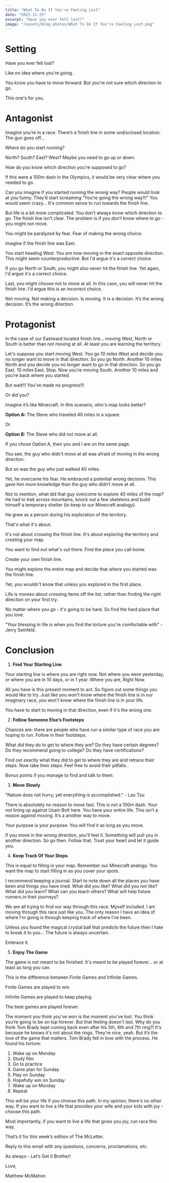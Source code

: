 ```yaml
---
title: "What To Do If You're Feeling Lost"
date: "2023-11-25"
excerpt: "Have you ever felt lost?"
image: "/assets/blog photos/What To Do If You're Feeling Lost.png"
---
```


# Setting
Have you ever felt lost?

Like no idea where you're going.

You know you have to move forward. But you’re not sure which direction to go.

This one's for you.

# Antagonist
Imagine you’re in a race. There’s a finish line in some undisclosed location. The gun goes off...

Where do you start running?

North? South? East? West? Maybe you need to go up or down.

How do you know which direction you're supposed to go?

If this were a 100m dash in the Olympics, it would be very clear where you needed to go.

Can you imagine if you started running the wrong way? People would look at you funny. They’d start screaming “You’re going the wrong way!!!” You would seem crazy… It's common sense to run towards the finish line.

But life is a bit more complicated. You don’t always know which direction to go. The finish line isn't clear. The problem is if you don’t know where to go - you might not move.

You might be paralyzed by fear. Fear of making the wrong choice.

Imagine if the finish line was East.

You start heading West. You are now moving in the exact opposite direction. This might seem counterproductive. But I'd argue it's a correct choice.

If you go North or South, you might also never hit the finish line. Yet again, I'd argue it's a correct choice.

Last, you might choose not to move at all. In this case, you will never hit the finish line. I'd argue this is an incorrect choice.

Not moving. Not making a decision. Is moving. It is a decision. It’s the wrong decision. It’s the wrong direction.

# Protagonist
In the case of our Eastward located finish line… moving West, North or South is better than not moving at all. At least you are learning the territory.

Let's suppose you start moving West. You go 10 miles West and decide you no longer want to move in that direction. So you go North. Another 10 miles North and you decide you no longer want to go in that direction. So you go East. 10 miles East. Stop. Now you’re moving South. Another 10 miles and you’re back where you started.

But wait!!! You’ve made no progress!!!

Or did you?

Imagine it’s like Minecraft. In this scenario, who's map looks better?

**Option A:** The Steve who traveled 40 miles in a square.

Or

**Option B:** The Steve who did not move at all.

If you chose Option A, then you and I are on the same page.

You see, the guy who didn't move at all was afraid of moving in the wrong direction.

But so was the guy who just walked 40 miles.

Yet, he overcame his fear. He embraced a potential wrong decision. This gave him more knowledge than the guy who didn’t move at all.

Not to mention, what did that guy overcome to explore 40 miles of the map? He had to trek across mountains, knock out a few skeletons and build himself a temporary shelter (to keep to our Minecraft analogy).

He grew as a person during his exploration of the territory.

That's what it's about.

It's not about crossing the finish line. It's about exploring the territory and creating your map.

You want to find out what's out there. Find the place you call home.

Create your own finish line.

You might explore the entire map and decide that where you started was the finish line.

Yet, you wouldn't know that unless you explored in the first place.

Life is moreso about crossing items off the list, rather than finding the right direction on your first try.

No matter where you go - it's going to be hard. So find the hard place that you love.

"Your blessing in life is when you find the torture you're comfortable with" - Jerry Seinfeld.

# Conclusion
1. **Find Your Starting Line**

Your starting line is where you are right now. Not where you were yesterday, or where you are in 10 days, or in 1 year. Where you are, Right Now.

All you have is this present moment to act. So figure out some things you would like to try. Just like you won't know where the finish line is in our imaginary race, you won't know where the finish line is in your life.

You have to start to moving in that direction, even if it's the wrong one.

2. **Follow Someone Else’s Footsteps**

Chances are: there are people who have run a similar type of race you are hoping to run. Follow in their footsteps.

What did they do to get to where they are? Do they have certain degrees? Do they recommend going to college? Do they have certifications?

Find out exactly what they did to get to where they are and retrace their steps. Now take their steps. Feel free to avoid their pitfalls.

Bonus points if you manage to find and talk to them.

3. **Move Slowly**

"Nature does not hurry, yet everything is accomplished." - Lao Tzu

There is absolutely no reason to move fast. This is not a 100m dash. Your not lining up against Usain Bolt here. You have your entire life. This isn’t a reason against moving. It’s a another way to move.

Your purpose is your purpose. You will find it as long as you move.

If you move in the wrong direction, you'll feel it. Something will pull you in another direction. So go then. Follow that. Trust your heart and let it guide you.

4. **Keep Track Of Your Steps**

This is equal to filling in your map. Remember our Minecraft analogy. You want the map to start filling in as you cover your spots.

I recommend keeping a journal. Start to note down all the places you have been and things you have tried. What did you like? What did you not like? What did you learn? What can you teach others? What will help future runners in their journeys?

We are all trying to find our way through this race. Myself included. I am moving through this race just like you. The only reason I have an idea of where I'm going is through keeping track of where I’ve been.

Unless you found the magical crystal ball that predicts the future then I hate to break it to you… The future is always uncertain.

Embrace it.

5. **Enjoy The Game**

The game is not meant to be finished. It's meant to be played forever… or at least as long you can.

This is the difference between Finite Games and Infinite Games.

Finite Games are played to win.

Infinite Games are played to keep playing.

The best games are played forever.

The moment you think you’ve won is the moment you’ve lost. You think you’re going to be on top forever. But that feeling doesn't last. Why do you think Tom Brady kept coming back even after his 5th, 6th and 7th ring?! It's because he knows it's not about the rings. They're nice, yeah. But it’s the love of the game that matters. Tom Brady fell in love with the process. He found his torture:

1. Wake up on Monday
2. Study film
3. Go to practice
4. Game plan for Sunday
5. Play on Sunday
6. Hopefully win on Sunday
7. Wake up on Monday
8. Repeat

This will be your life if you choose this path. In my opinion, there's no other way. If you want to live a life that provides your wife and your kids with joy - choose this path.

Most importantly, if you want to live a life that gives you joy, run race this way.

That’s it for this week’s edition of The McLetter.

Reply to this email with any questions, concerns, proclamations, etc.

As always - Let’s Get it Brother!

Love,

Matthew McMahon
